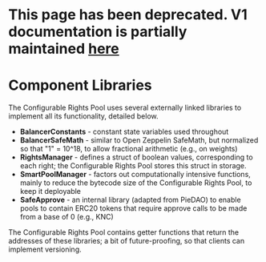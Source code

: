 # This page has been deprecated. V1 documentation is partially maintained [here](https://docs.balancer.fi/v/v1/smart-contracts/component-libraries)

# Component Libraries

The Configurable Rights Pool uses several externally linked libraries to implement all its functionality, detailed below.

* **BalancerConstants** - constant state variables used throughout
* **BalancerSafeMath** - similar to Open Zeppelin SafeMath, but normalized so that "1" = 10^18, to allow fractional arithmetic \(e.g., on weights\)
* **RightsManager** - defines a struct of boolean values, corresponding to each right; the Configurable Rights Pool stores this struct in storage.
* **SmartPoolManager** - factors out computationally intensive functions, mainly to reduce the bytecode size of the Configurable Rights Pool, to keep it deployable
* **SafeApprove** - an internal library \(adapted from PieDAO\) to enable pools to contain ERC20 tokens that require approve calls to be made from a base of 0 \(e.g., KNC\)

The Configurable Rights Pool contains getter functions that return the addresses of these libraries; a bit of future-proofing, so that clients can implement versioning.

